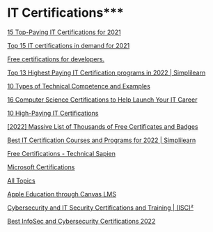 # IT Certifications***

[15 Top-Paying IT Certifications for 2021](https://www.globalknowledge.com/us-en/resources/resource-library/articles/top-paying-certifications/)

[Top 15 IT certifications in demand for 2021](https://vocal.media/education/top-15-it-certifications-in-demand-for-2021-ov86n004rr)

[Free certifications for developers.](https://denic.hashnode.dev/free-certifications-for-developers)

[Top 13 Highest Paying IT Certification programs in 2022 | Simplilearn](https://www.simplilearn.com/it-certification-courses-article#what_good_are_it_certifications)

[10 Types of Technical Competence and Examples](https://www.indeed.com/career-advice/career-development/technical-competence)

[16 Computer Science Certifications to Help Launch Your IT Career](https://www.indeed.com/career-advice/career-development/best-computer-science-certifications)

[10 High-Paying IT Certifications](https://www.indeed.com/career-advice/finding-a-job/highest-paying-it-certifications)

[[2022] Massive List of Thousands of Free Certificates and Badges](https://www.classcentral.com/report/free-certificates)

[Best IT Certification Courses and Programs for 2022 | Simplilearn](https://www.simplilearn.com/it-certification-courses-article)

[Free Certifications - Technical Sapien](https://technicalsapien.com/free-certifications/)

[Microsoft Certifications](https://docs.microsoft.com/en-us/certifications/)

[All Topics](https://university.atlassian.com/student/catalog/browse)

[Apple Education through Canvas LMS](https://appleeducation.catalog.instructure.com/)

[](https://education.oracle.com/certification)

[Cybersecurity and IT Security Certifications and Training | (ISC)²](https://www.isc2.org/#)

[Best InfoSec and Cybersecurity Certifications 2022](https://www.businessnewsdaily.com/10708-information-security-certifications.html)